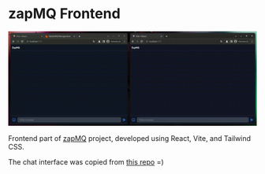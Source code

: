 # zapMQ Frontend

![Preview](https://raw.githubusercontent.com/douglvv/zapMQ-frontend/main/preview/zapMQ.gif)

Frontend part of [zapMQ](https://github.com/douglvv/zapMQ) project, developed using React, Vite, and Tailwind CSS.

The chat interface was copied from [this repo](https://github.com/Dreamworks-dev/chat-app) =)
